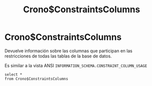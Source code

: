﻿---
SidebarGroup: index-db-views
title: Crono$ConstraintsColumns
Autogenerated: true
---

# Crono$ConstraintsColumns



Devuelve información sobre las columnas que participan en las restricciones de todas las tablas de la base de datos. 

Es similar a la vista ANSI `INFORMATION_SCHEMA.CONSTRAINT_COLUMN_USAGE`


```
select *
from Crono$ConstraintsColumns
```
